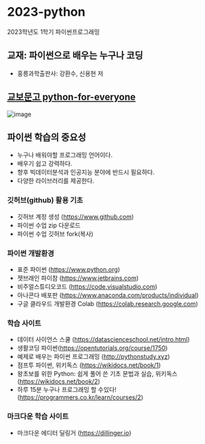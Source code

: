 # 2023-python
2023학년도 1학기 파이썬프로그래밍

## 교재: 파이썬으로 배우는 누구나 코딩
- 홍릉과학출판사: 강환수, 신용현 저

## [교보문고 python-for-everyone](http://www.kyobobook.co.kr/product/detailViewKor.laf?ejkGb=KOR&mallGb=KOR&barcode=9791156006916&orderClick=LEa&Kc=)
![image](https://user-images.githubusercontent.com/70050528/144942615-5021160f-0fb5-4a41-b129-c41cfed81708.png)

## 파이썬 학습의 중요성
- 누구나 배워야할 프로그래밍 언어이다. 
- 배우기 쉽고 강력하다. 
- 향후 빅데이터분석과 인공지능 분야에 반드시 필요하다.
- 다양한 라이브러리를 제공한다.

### 깃허브(github) 활용 기초
- 깃허브 계정 생성 (https://www.github.com)
- 파이썬 수업 zip 다운로드
- 파이썬 수업 깃허브 fork(복사)

### 파이썬 개발환경
- 표준 파이썬 (https://www.python.org)
- 젯브래인 파이참 (https://www.jetbrains.com)
- 비주얼스튜디오코드 (https://code.visualstudio.com)
- 아나콘다 배포판 (https://www.anaconda.com/products/individual)
- 구글 클라우드 개발환경 Colab (https://colab.research.google.com)

### 학습 사이트
- 데이터 사이언스 스쿨 (https://datascienceschool.net/intro.html)
- 생활코딩 파이썬(https://opentutorials.org/course/1750)
- 예제로 배우는 파이썬 프로그래밍 (http://pythonstudy.xyz)
- 점프투 파이썬, 위키독스 (https://wikidocs.net/book/1)  
- 왕초보를 위한 Python: 쉽게 풀어 쓴 기초 문법과 실습, 위키독스 (https://wikidocs.net/book/2)
- 하루 15분 누구나 프로그래밍 할 수있다! (https://programmers.co.kr/learn/courses/2)

### 마크다운 학습 사이트
- 마크다운 에디터 딜링거 (https://dillinger.io)
